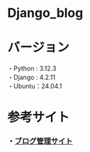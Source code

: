 # Django_blog

# バージョン

・Python : 3.12.3  
・Django : 4.2.11  
・Ubuntu：24.04.1

# 参考サイト

### ・[ブログ管理サイト](https://djangobrothers.com/tutorials/blog_app/)

